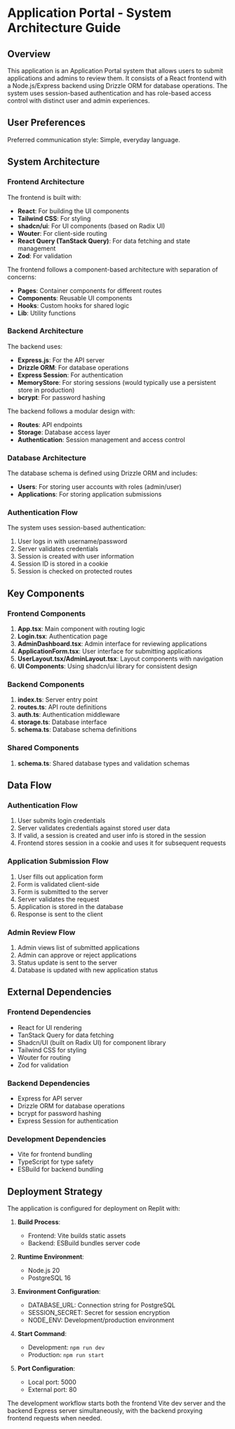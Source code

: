 # Application Portal - System Architecture Guide

## Overview

This application is an Application Portal system that allows users to submit applications and admins to review them. It consists of a React frontend with a Node.js/Express backend using Drizzle ORM for database operations. The system uses session-based authentication and has role-based access control with distinct user and admin experiences.

## User Preferences

Preferred communication style: Simple, everyday language.

## System Architecture

### Frontend Architecture

The frontend is built with:
- **React**: For building the UI components
- **Tailwind CSS**: For styling
- **shadcn/ui**: For UI components (based on Radix UI)
- **Wouter**: For client-side routing
- **React Query (TanStack Query)**: For data fetching and state management
- **Zod**: For validation

The frontend follows a component-based architecture with separation of concerns:
- **Pages**: Container components for different routes
- **Components**: Reusable UI components
- **Hooks**: Custom hooks for shared logic
- **Lib**: Utility functions

### Backend Architecture

The backend uses:
- **Express.js**: For the API server
- **Drizzle ORM**: For database operations
- **Express Session**: For authentication
- **MemoryStore**: For storing sessions (would typically use a persistent store in production)
- **bcrypt**: For password hashing

The backend follows a modular design with:
- **Routes**: API endpoints
- **Storage**: Database access layer
- **Authentication**: Session management and access control

### Database Architecture

The database schema is defined using Drizzle ORM and includes:
- **Users**: For storing user accounts with roles (admin/user)
- **Applications**: For storing application submissions

### Authentication Flow

The system uses session-based authentication:
1. User logs in with username/password
2. Server validates credentials
3. Session is created with user information
4. Session ID is stored in a cookie
5. Session is checked on protected routes

## Key Components

### Frontend Components

1. **App.tsx**: Main component with routing logic
2. **Login.tsx**: Authentication page
3. **AdminDashboard.tsx**: Admin interface for reviewing applications
4. **ApplicationForm.tsx**: User interface for submitting applications
5. **UserLayout.tsx/AdminLayout.tsx**: Layout components with navigation
6. **UI Components**: Using shadcn/ui library for consistent design

### Backend Components

1. **index.ts**: Server entry point
2. **routes.ts**: API route definitions
3. **auth.ts**: Authentication middleware
4. **storage.ts**: Database interface
5. **schema.ts**: Database schema definitions

### Shared Components

1. **schema.ts**: Shared database types and validation schemas

## Data Flow

### Authentication Flow
1. User submits login credentials
2. Server validates credentials against stored user data
3. If valid, a session is created and user info is stored in the session
4. Frontend stores session in a cookie and uses it for subsequent requests

### Application Submission Flow
1. User fills out application form
2. Form is validated client-side
3. Form is submitted to the server
4. Server validates the request
5. Application is stored in the database
6. Response is sent to the client

### Admin Review Flow
1. Admin views list of submitted applications
2. Admin can approve or reject applications
3. Status update is sent to the server
4. Database is updated with new application status

## External Dependencies

### Frontend Dependencies
- React for UI rendering
- TanStack Query for data fetching
- Shadcn/UI (built on Radix UI) for component library
- Tailwind CSS for styling
- Wouter for routing
- Zod for validation

### Backend Dependencies
- Express for API server
- Drizzle ORM for database operations
- bcrypt for password hashing
- Express Session for authentication

### Development Dependencies
- Vite for frontend bundling
- TypeScript for type safety
- ESBuild for backend bundling

## Deployment Strategy

The application is configured for deployment on Replit with:

1. **Build Process**:
   - Frontend: Vite builds static assets
   - Backend: ESBuild bundles server code

2. **Runtime Environment**:
   - Node.js 20
   - PostgreSQL 16

3. **Environment Configuration**:
   - DATABASE_URL: Connection string for PostgreSQL
   - SESSION_SECRET: Secret for session encryption
   - NODE_ENV: Development/production environment

4. **Start Command**:
   - Development: `npm run dev`
   - Production: `npm run start`

5. **Port Configuration**:
   - Local port: 5000
   - External port: 80

The development workflow starts both the frontend Vite dev server and the backend Express server simultaneously, with the backend proxying frontend requests when needed.